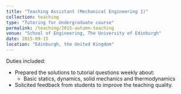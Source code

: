 ```yaml
---
title: "Teaching Assistant (Mechanical Engineering 1)"
collection: teaching
type: "Tutoring for Undergraduate course"
permalink: /teaching/2015-autumn-teaching
venue: "School of Engineering, The University of Edinburgh"
date: 2015-09-15
location: "Edinburgh, the United Kingdom"
---
```


Duties included:
* Prepared the solutions to tutorial questions weekly about:
  * Basic statics, dynamics, solid mechanics and thermodynamics
* Solicited feedback from students to improve the teaching quality.